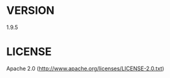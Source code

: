 VERSION
=======
1.9.5

LICENSE
=======

Apache 2.0 (http://www.apache.org/licenses/LICENSE-2.0.txt)
